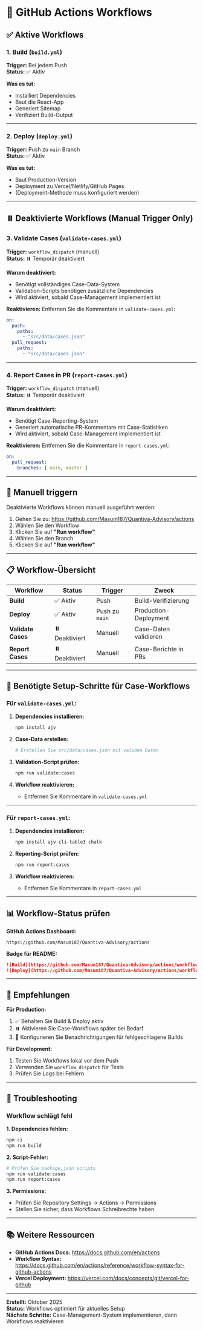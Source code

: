 # 🔄 GitHub Actions Workflows

## ✅ Aktive Workflows

### 1. **Build** (`build.yml`)
**Trigger:** Bei jedem Push  
**Status:** ✅ Aktiv

**Was es tut:**
- Installiert Dependencies
- Baut die React-App
- Generiert Sitemap
- Verifiziert Build-Output

---

### 2. **Deploy** (`deploy.yml`)
**Trigger:** Push zu `main` Branch  
**Status:** ✅ Aktiv

**Was es tut:**
- Baut Production-Version
- Deployment zu Vercel/Netlify/GitHub Pages
- (Deployment-Methode muss konfiguriert werden)

---

## ⏸️ Deaktivierte Workflows (Manual Trigger Only)

### 3. **Validate Cases** (`validate-cases.yml`)
**Trigger:** `workflow_dispatch` (manuell)  
**Status:** ⏸️ Temporär deaktiviert

**Warum deaktiviert:**
- Benötigt vollständiges Case-Data-System
- Validation-Scripts benötigen zusätzliche Dependencies
- Wird aktiviert, sobald Case-Management implementiert ist

**Reaktivieren:**
Entfernen Sie die Kommentare in `validate-cases.yml`:
```yaml
on:
  push:
    paths:
      - "src/data/cases.json"
  pull_request:
    paths:
      - "src/data/cases.json"
```

---

### 4. **Report Cases in PR** (`report-cases.yml`)
**Trigger:** `workflow_dispatch` (manuell)  
**Status:** ⏸️ Temporär deaktiviert

**Warum deaktiviert:**
- Benötigt Case-Reporting-System
- Generiert automatische PR-Kommentare mit Case-Statistiken
- Wird aktiviert, sobald Case-Management implementiert ist

**Reaktivieren:**
Entfernen Sie die Kommentare in `report-cases.yml`:
```yaml
on:
  pull_request:
    branches: [ main, master ]
```

---

## 🚀 Manuell triggern

Deaktivierte Workflows können manuell ausgeführt werden:

1. Gehen Sie zu: https://github.com/Masum187/Quantiva-Advisory/actions
2. Wählen Sie den Workflow
3. Klicken Sie auf **"Run workflow"**
4. Wählen Sie den Branch
5. Klicken Sie auf **"Run workflow"**

---

## 📋 Workflow-Übersicht

| Workflow | Status | Trigger | Zweck |
|----------|--------|---------|-------|
| **Build** | ✅ Aktiv | Push | Build-Verifizierung |
| **Deploy** | ✅ Aktiv | Push zu `main` | Production-Deployment |
| **Validate Cases** | ⏸️ Deaktiviert | Manuell | Case-Daten validieren |
| **Report Cases** | ⏸️ Deaktiviert | Manuell | Case-Berichte in PRs |

---

## 🔧 Benötigte Setup-Schritte für Case-Workflows

### Für `validate-cases.yml`:

1. **Dependencies installieren:**
   ```bash
   npm install ajv
   ```

2. **Case-Data erstellen:**
   ```bash
   # Erstellen Sie src/data/cases.json mit validen Daten
   ```

3. **Validation-Script prüfen:**
   ```bash
   npm run validate:cases
   ```

4. **Workflow reaktivieren:**
   - Entfernen Sie Kommentare in `validate-cases.yml`

---

### Für `report-cases.yml`:

1. **Dependencies installieren:**
   ```bash
   npm install ajv cli-table3 chalk
   ```

2. **Reporting-Script prüfen:**
   ```bash
   npm run report:cases
   ```

3. **Workflow reaktivieren:**
   - Entfernen Sie Kommentare in `report-cases.yml`

---

## 📊 Workflow-Status prüfen

**GitHub Actions Dashboard:**
```
https://github.com/Masum187/Quantiva-Advisory/actions
```

**Badge für README:**
```markdown
![Build](https://github.com/Masum187/Quantiva-Advisory/actions/workflows/build.yml/badge.svg)
![Deploy](https://github.com/Masum187/Quantiva-Advisory/actions/workflows/deploy.yml/badge.svg)
```

---

## 🎯 Empfehlungen

**Für Production:**
1. ✅ Behalten Sie Build & Deploy aktiv
2. ⏸️ Aktivieren Sie Case-Workflows später bei Bedarf
3. 🔔 Konfigurieren Sie Benachrichtigungen für fehlgeschlagene Builds

**Für Development:**
1. Testen Sie Workflows lokal vor dem Push
2. Verwenden Sie `workflow_dispatch` für Tests
3. Prüfen Sie Logs bei Fehlern

---

## 🐛 Troubleshooting

### Workflow schlägt fehl

**1. Dependencies fehlen:**
```bash
npm ci
npm run build
```

**2. Script-Fehler:**
```bash
# Prüfen Sie package.json scripts
npm run validate:cases
npm run report:cases
```

**3. Permissions:**
- Prüfen Sie Repository Settings → Actions → Permissions
- Stellen Sie sicher, dass Workflows Schreibrechte haben

---

## 📚 Weitere Ressourcen

- **GitHub Actions Docs:** https://docs.github.com/en/actions
- **Workflow Syntax:** https://docs.github.com/en/actions/reference/workflow-syntax-for-github-actions
- **Vercel Deployment:** https://vercel.com/docs/concepts/git/vercel-for-github

---

**Erstellt:** Oktober 2025  
**Status:** Workflows optimiert für aktuelles Setup  
**Nächste Schritte:** Case-Management-System implementieren, dann Workflows reaktivieren


